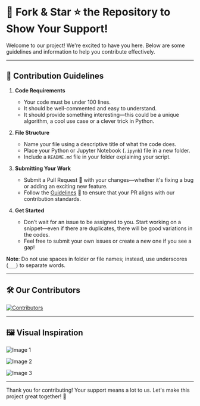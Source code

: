 # 🌟 Fork & Star ⭐ the Repository to Show Your Support!

Welcome to our project! We're excited to have you here. Below are some guidelines and information to help you contribute effectively.

---

## 🎉 Contribution Guidelines

1. **Code Requirements**
   - Your code must be under 100 lines.
   - It should be well-commented and easy to understand.
   - It should provide something interesting—this could be a unique algorithm, a cool use case or a clever trick in Python.

2. **File Structure**
   - Name your file using a descriptive title of what the code does.
   - Place your Python or Jupyter Notebook (`.ipynb`) file in a new folder.
   - Include a `README.md` file in your folder explaining your script.

3. **Submitting Your Work**
   - Submit a Pull Request 🔄 with your changes—whether it's fixing a bug or adding an exciting new feature.
   - Follow the [Guidelines](/CONTRIBUTING.md) 📜 to ensure that your PR aligns with our contribution standards.

4. **Get Started**
   - Don’t wait for an issue to be assigned to you. Start working on a snippet—even if there are duplicates, there will be good variations in the codes.
   - Feel free to submit your own issues or create a new one if you see a gap!

**Note**: Do not use spaces in folder or file names; instead, use underscores (`___`) to separate words.

---

## 🛠️ Our Contributors
<a href="https://github.com/sumanth-0/100LinesOfPythonCode/graphs/contributors">
  <img src="https://contrib.rocks/image?repo=sumanth-0/100LinesOfPythonCode&max=77" alt="Contributors" />
</a>

---

## 🖼️ Visual Inspiration

![Image 1](https://github.com/user-attachments/assets/8872bb99-32e5-4a3b-8732-46261a2080f7)

![Image 2](https://github.com/user-attachments/assets/7ad5e267-fca4-4fd0-a6ec-eb94909624bc)

![Image 3](https://github.com/user-attachments/assets/245155e8-8a38-4f7d-8e53-5b70c8bdd092)

---

Thank you for contributing! Your support means a lot to us. Let's make this project great together! 🚀
